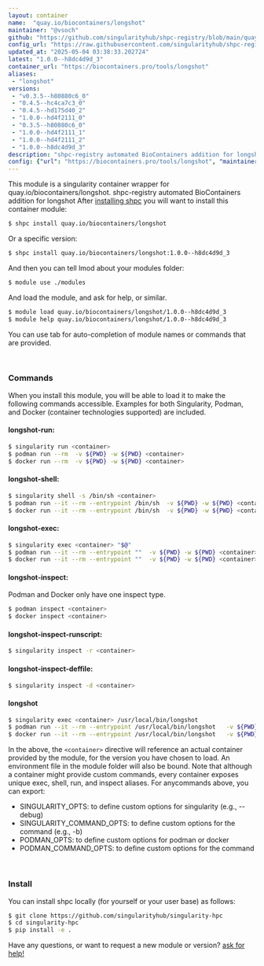 ```yaml
---
layout: container
name:  "quay.io/biocontainers/longshot"
maintainer: "@vsoch"
github: "https://github.com/singularityhub/shpc-registry/blob/main/quay.io/biocontainers/longshot/container.yaml"
config_url: "https://raw.githubusercontent.com/singularityhub/shpc-registry/main/quay.io/biocontainers/longshot/container.yaml"
updated_at: "2025-05-04 03:38:33.202724"
latest: "1.0.0--h8dc4d9d_3"
container_url: "https://biocontainers.pro/tools/longshot"
aliases:
 - "longshot"
versions:
 - "v0.3.5--h80880c6_0"
 - "0.4.5--hc4ca7c3_0"
 - "0.4.5--hd175d40_2"
 - "1.0.0--hd4f2111_0"
 - "0.3.5--h80880c6_0"
 - "1.0.0--hd4f2111_1"
 - "1.0.0--hd4f2111_2"
 - "1.0.0--h8dc4d9d_3"
description: "shpc-registry automated BioContainers addition for longshot"
config: {"url": "https://biocontainers.pro/tools/longshot", "maintainer": "@vsoch", "description": "shpc-registry automated BioContainers addition for longshot", "latest": {"1.0.0--h8dc4d9d_3": "sha256:420bc9cd43ff4c8fa3d1d02d7797e810f2bfe0c75ad290ac30887860afbdc397"}, "tags": {"v0.3.5--h80880c6_0": "sha256:21d5002f3f61ca69eb46d19f0e6bebfb85516adb2efe5381cba82a14dee3a10b", "0.4.5--hc4ca7c3_0": "sha256:2875eb55c1c48050e3cc7bb218710e2dccd6f5c43b9065b9debb7d8b96490f05", "0.4.5--hd175d40_2": "sha256:1bf8278e82945cc7a8ca7eee3a71a84c43dd89f598da5cb64f458ae9cc535af8", "1.0.0--hd4f2111_0": "sha256:52494d2eabe6c6c3f34d91331b1b96a120dd50616e9702f4c6c53ca193e1ced0", "0.3.5--h80880c6_0": "sha256:1581c4f1fe8d53b5310c5d0d5a26ff10cddbf1192e17dba47ed45604c5e211d8", "1.0.0--hd4f2111_1": "sha256:4ef1476883b376b0a91a010f9c011fb23670d29410b4974ca1421aadad30d7b9", "1.0.0--hd4f2111_2": "sha256:a4cabce7ec05a66b9f05b7643caca2d337efbf7035969ac48ca3f9faafbd192f", "1.0.0--h8dc4d9d_3": "sha256:420bc9cd43ff4c8fa3d1d02d7797e810f2bfe0c75ad290ac30887860afbdc397"}, "docker": "quay.io/biocontainers/longshot", "aliases": {"longshot": "/usr/local/bin/longshot"}}
---
```


This module is a singularity container wrapper for quay.io/biocontainers/longshot.
shpc-registry automated BioContainers addition for longshot
After [installing shpc](#install) you will want to install this container module:


```bash
$ shpc install quay.io/biocontainers/longshot
```

Or a specific version:

```bash
$ shpc install quay.io/biocontainers/longshot:1.0.0--h8dc4d9d_3
```

And then you can tell lmod about your modules folder:

```bash
$ module use ./modules
```

And load the module, and ask for help, or similar.

```bash
$ module load quay.io/biocontainers/longshot/1.0.0--h8dc4d9d_3
$ module help quay.io/biocontainers/longshot/1.0.0--h8dc4d9d_3
```

You can use tab for auto-completion of module names or commands that are provided.

<br>

### Commands

When you install this module, you will be able to load it to make the following commands accessible.
Examples for both Singularity, Podman, and Docker (container technologies supported) are included.

#### longshot-run:

```bash
$ singularity run <container>
$ podman run --rm  -v ${PWD} -w ${PWD} <container>
$ docker run --rm  -v ${PWD} -w ${PWD} <container>
```

#### longshot-shell:

```bash
$ singularity shell -s /bin/sh <container>
$ podman run --it --rm --entrypoint /bin/sh  -v ${PWD} -w ${PWD} <container>
$ docker run --it --rm --entrypoint /bin/sh  -v ${PWD} -w ${PWD} <container>
```

#### longshot-exec:

```bash
$ singularity exec <container> "$@"
$ podman run --it --rm --entrypoint ""  -v ${PWD} -w ${PWD} <container> "$@"
$ docker run --it --rm --entrypoint ""  -v ${PWD} -w ${PWD} <container> "$@"
```

#### longshot-inspect:

Podman and Docker only have one inspect type.

```bash
$ podman inspect <container>
$ docker inspect <container>
```

#### longshot-inspect-runscript:

```bash
$ singularity inspect -r <container>
```

#### longshot-inspect-deffile:

```bash
$ singularity inspect -d <container>
```


#### longshot

```bash
$ singularity exec <container> /usr/local/bin/longshot
$ podman run --it --rm --entrypoint /usr/local/bin/longshot   -v ${PWD} -w ${PWD} <container> -c " $@"
$ docker run --it --rm --entrypoint /usr/local/bin/longshot   -v ${PWD} -w ${PWD} <container> -c " $@"
```



In the above, the `<container>` directive will reference an actual container provided
by the module, for the version you have chosen to load. An environment file in the
module folder will also be bound. Note that although a container
might provide custom commands, every container exposes unique exec, shell, run, and
inspect aliases. For anycommands above, you can export:

 - SINGULARITY_OPTS: to define custom options for singularity (e.g., --debug)
 - SINGULARITY_COMMAND_OPTS: to define custom options for the command (e.g., -b)
 - PODMAN_OPTS: to define custom options for podman or docker
 - PODMAN_COMMAND_OPTS: to define custom options for the command

<br>

### Install

You can install shpc locally (for yourself or your user base) as follows:

```bash
$ git clone https://github.com/singularityhub/singularity-hpc
$ cd singularity-hpc
$ pip install -e .
```

Have any questions, or want to request a new module or version? [ask for help!](https://github.com/singularityhub/singularity-hpc/issues)